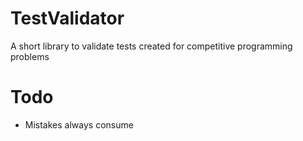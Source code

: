 # TestValidator
A short library to validate tests created for competitive programming problems

# Todo
- Mistakes always consume